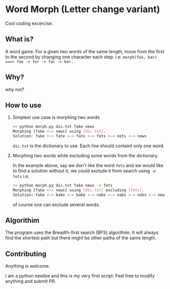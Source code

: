 # Word Morph (Letter change variant)

Cool coding excercise.

## What is?

A word game. For a given two words of the same length, move from the first to the second by changing one character each step. i.e. 
`morph(foo, bar) ===> foo -> for -> far -> bar.`

## Why?

why not?

## How to use

1. Simplest use case is morphing two words

    ```sh
    >> python morph.py dic.txt fake news
    Morphing [fake <-> news] using [dic.txt].
    Solution: fake <-> fate <-> fats <-> fets <-> nets <-> news
    ```

    `dic.txt` is the dictionary to use. Each line should containt only one word.


2. Morphing two words while excluding some words from the dictionary.

    In the example above, say we don't like the word `fets` and we would like to find a solution without it, we could exclude it from search using `-e fets` i.e.

    ```sh
    >> python morph.py dic.txt fake news -e fets
    Morphing [fake <-> news] using [dic.txt] excluding [fets].
    Solution: fake <-> bake <-> babe <-> nabe <-> nabs <-> nebs <-> news
    ```

    of course one can exclude several words.

## Algorithim

The program uses the Breadth-first search (BFS) algorithim. It will always find the shortest path but there might be other paths of the same length.

## Contributing

Anything is welcome.

I am a python newbie and this is my very first script. Feel free to modify anything and submit PR.
